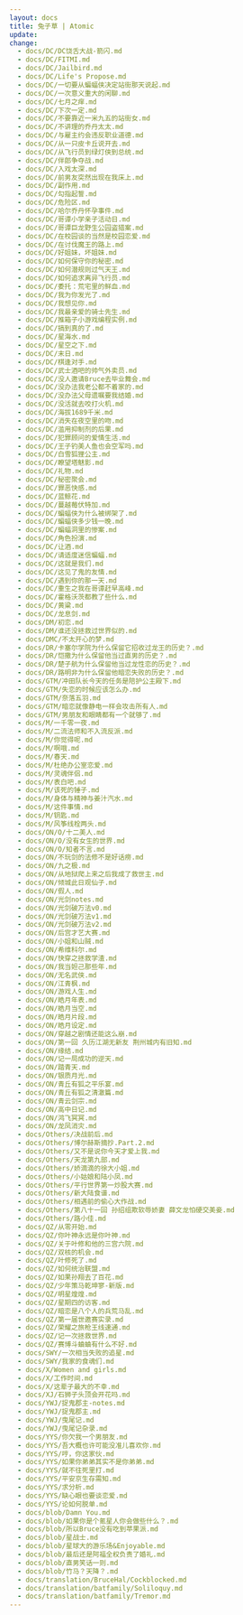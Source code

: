 ```yaml
---
layout: docs
title: 兔子草 | Atomic
update: 
change:
  - docs/DC/DC饶舌大战-箭闪.md
  - docs/DC/FITMI.md
  - docs/DC/Jailbird.md
  - docs/DC/Life's Propose.md
  - docs/DC/一切要从蝙蝠侠决定站街那天说起.md
  - docs/DC/一次意义重大的闲聊.md
  - docs/DC/七月之痒.md
  - docs/DC/下次一定.md
  - docs/DC/不要靠近一米九五的站街女.md
  - docs/DC/不讲理的乔丹太太.md
  - docs/DC/与雇主约会违反职业道德.md
  - docs/DC/从一只皮卡丘说开去.md
  - docs/DC/从飞行员到绿灯侠到总统.md
  - docs/DC/伴郎争夺战.md
  - docs/DC/入戏太深.md
  - docs/DC/前男友突然出现在我床上.md
  - docs/DC/副作用.md
  - docs/DC/勾指起誓.md
  - docs/DC/危险区.md
  - docs/DC/哈尔乔丹怀孕事件.md
  - docs/DC/哥谭小学亲子活动日.md
  - docs/DC/哥谭巨龙野生公园盗猎案.md
  - docs/DC/在校园谈的当然是校园恋爱.md
  - docs/DC/在讨伐魔王的路上.md
  - docs/DC/好姐妹，坏姐妹.md
  - docs/DC/如何保守你的秘密.md
  - docs/DC/如何潜规则过气天王.md
  - docs/DC/如何追求离异飞行员.md
  - docs/DC/委托：荒宅里的鲜血.md
  - docs/DC/我为你发光了.md
  - docs/DC/我想见你.md
  - docs/DC/我最亲爱的骑士先生.md
  - docs/DC/推箱子小游戏编程实例.md
  - docs/DC/搞到真的了.md
  - docs/DC/星海水.md
  - docs/DC/星空之下.md
  - docs/DC/末日.md
  - docs/DC/棋逢对手.md
  - docs/DC/武士酒吧的帅气外卖员.md
  - docs/DC/没人邀请Bruce去毕业舞会.md
  - docs/DC/没办法我老公都不着家的.md
  - docs/DC/没办法父母遗嘱要我结婚.md
  - docs/DC/没活就去咬打火机.md
  - docs/DC/海拔1689千米.md
  - docs/DC/消失在夜空里的吻.md
  - docs/DC/滥用抑制剂的后果.md
  - docs/DC/犯罪顾问的爱情生活.md
  - docs/DC/王子钓美人鱼也会空军吗.md
  - docs/DC/白雪狐狸公主.md
  - docs/DC/瞭望塔魅影.md
  - docs/DC/礼物.md
  - docs/DC/秘密聚会.md
  - docs/DC/罪恶快感.md
  - docs/DC/蓝鲸花.md
  - docs/DC/蔓越莓伏特加.md
  - docs/DC/蝙蝠侠为什么被绑架了.md
  - docs/DC/蝙蝠侠多少钱一晚.md
  - docs/DC/蝙蝠洞里的惨案.md
  - docs/DC/角色扮演.md
  - docs/DC/让酒.md
  - docs/DC/请适度迷信蝙蝠.md
  - docs/DC/这就是我们.md
  - docs/DC/这见了鬼的友情.md
  - docs/DC/遇到你的那一天.md
  - docs/DC/重生之我在哥谭赶早高峰.md
  - docs/DC/霍格沃茨都教了些什么.md
  - docs/DC/黄粱.md
  - docs/DC/龙息剑.md
  - docs/DM/初恋.md
  - docs/DM/谁还没拯救过世界似的.md
  - docs/DMC/不太开心的梦.md
  - docs/DR/卡塞尔学院为什么保留它招收过龙王的历史？.md
  - docs/DR/恺撒为什么保留他当过直男的历史？.md
  - docs/DR/楚子航为什么保留他当过龙性恋的历史？.md
  - docs/DR/路明非为什么保留他暗恋失败的历史？.md
  - docs/GTM/冲田队长今天的任务是陪护公主殿下.md
  - docs/GTM/失恋的时候应该怎么办.md
  - docs/GTM/奈落五羽.md
  - docs/GTM/暗恋就像静电一样会攻击所有人.md
  - docs/GTM/男朋友和眼睛都有一个就够了.md
  - docs/M/一千零一夜.md
  - docs/M/二流法师和不入流反派.md
  - docs/M/你觉得呢.md
  - docs/M/啊哦.md
  - docs/M/春天.md
  - docs/M/杜绝办公室恋爱.md
  - docs/M/灵魂伴侣.md
  - docs/M/表白吧.md
  - docs/M/该死的锤子.md
  - docs/M/身体与精神与姜汁汽水.md
  - docs/M/这件事情.md
  - docs/M/钥匙.md
  - docs/M/风筝线栓两头.md
  - docs/ON/O/十二美人.md
  - docs/ON/O/没有女生的世界.md
  - docs/ON/O/知者不言.md
  - docs/ON/不玩剑的法修不是好话痨.md
  - docs/ON/九之极.md
  - docs/ON/从地狱爬上来之后我成了救世主.md
  - docs/ON/倾城此日观仙子.md
  - docs/ON/假人.md
  - docs/ON/光剑notes.md
  - docs/ON/光剑破万法v0.md
  - docs/ON/光剑破万法v1.md
  - docs/ON/光剑破万法v2.md
  - docs/ON/后宫才艺大赛.md
  - docs/ON/小姐和山贼.md
  - docs/ON/希维科尔.md
  - docs/ON/快穿之拯救学渣.md
  - docs/ON/我当妲己那些年.md
  - docs/ON/无名武侠.md
  - docs/ON/江青枫.md
  - docs/ON/游戏人生.md
  - docs/ON/皓月年表.md
  - docs/ON/皓月当空.md
  - docs/ON/皓月片段.md
  - docs/ON/皓月设定.md
  - docs/ON/穿越之剧情还能这么崩.md
  - docs/ON/第一回 久历江湖无新友 荆州城内有旧知.md
  - docs/ON/缘结.md
  - docs/ON/记一局成功的逆天.md
  - docs/ON/踏青天.md
  - docs/ON/银质月光.md
  - docs/ON/青丘有狐之平乐宴.md
  - docs/ON/青丘有狐之清澈篇.md
  - docs/ON/青云剑宗.md
  - docs/ON/高中日记.md
  - docs/ON/鸿飞冥冥.md
  - docs/ON/龙凤消灾.md
  - docs/Others/决战前后.md
  - docs/Others/博尔赫斯摘抄.Part.2.md
  - docs/Others/又不是说你今天才爱上我.md
  - docs/Others/天龙第九部.md
  - docs/Others/娇滴滴的徐大小姐.md
  - docs/Others/小姑娘和陆小凤.md
  - docs/Others/平行世界第一炒股大赛.md
  - docs/Others/新大陆食谱.md
  - docs/Others/相遇前的偷心大作战.md
  - docs/Others/第八十一回 孙绍组欺软辱娇妻 薛文龙怕硬交美妾.md
  - docs/Others/路小佳.md
  - docs/QZ/从零开始.md
  - docs/QZ/你叶神永远是你叶神.md
  - docs/QZ/关于叶修和他的三宫六院.md
  - docs/QZ/双核的机会.md
  - docs/QZ/叶修死了.md
  - docs/QZ/如何统治联盟.md
  - docs/QZ/如果孙翔去了百花.md
  - docs/QZ/少年策马乾坤寥-新版.md
  - docs/QZ/明星煌煌.md
  - docs/QZ/星期四的访客.md
  - docs/QZ/暗恋是八个人的兵荒马乱.md
  - docs/QZ/第一届世邀赛实录.md
  - docs/QZ/荣耀之旅枪王线速通.md
  - docs/QZ/记一次拯救世界.md
  - docs/QZ/赛博斗蛐蛐有什么不好.md
  - docs/SWY/一次相当失败的追星.md
  - docs/SWY/我家的食魂们.md
  - docs/X/Women and girls.md
  - docs/X/工作时间.md
  - docs/X/这辈子最大的不幸.md
  - docs/XJ/石狮子头顶会开花吗.md
  - docs/YWJ/捉鬼郡主-notes.md
  - docs/YWJ/捉鬼郡主.md
  - docs/YWJ/曳尾记.md
  - docs/YWJ/曳尾记杂录.md
  - docs/YYS/你欠我一个男朋友.md
  - docs/YYS/吾大概也许可能没准儿喜欢你.md
  - docs/YYS/哼，你这家伙.md
  - docs/YYS/如果你弟弟其实不是你弟弟.md
  - docs/YYS/就不往死里打.md
  - docs/YYS/平安京生存需知.md
  - docs/YYS/求分析.md
  - docs/YYS/缺心眼也要谈恋爱.md
  - docs/YYS/论如何脱单.md
  - docs/blob/Damn You.md
  - docs/blob/如果你是个氪星人你会做些什么？.md
  - docs/blob/所以Bruce没有吃到苹果派.md
  - docs/blob/星战士.md
  - docs/blob/星球大的游乐场&Enjoyable.md
  - docs/blob/最后还是阿福全权负责了婚礼.md
  - docs/blob/直男笑话一则.md
  - docs/blob/竹马？天降？.md
  - docs/translation/BruceHal/Cockblocked.md
  - docs/translation/batfamily/Soliloquy.md
  - docs/translation/batfamily/Tremor.md
---
```


